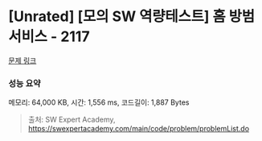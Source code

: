 # [Unrated] [모의 SW 역량테스트] 홈 방범 서비스 - 2117 

[문제 링크](https://swexpertacademy.com/main/code/problem/problemDetail.do?contestProbId=AV5V61LqAf8DFAWu) 

### 성능 요약

메모리: 64,000 KB, 시간: 1,556 ms, 코드길이: 1,887 Bytes



> 출처: SW Expert Academy, https://swexpertacademy.com/main/code/problem/problemList.do